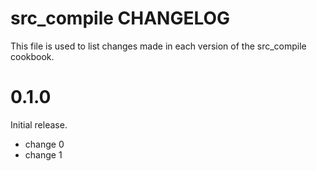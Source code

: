 # src_compile CHANGELOG

This file is used to list changes made in each version of the src_compile cookbook.

# 0.1.0

Initial release.

- change 0
- change 1

